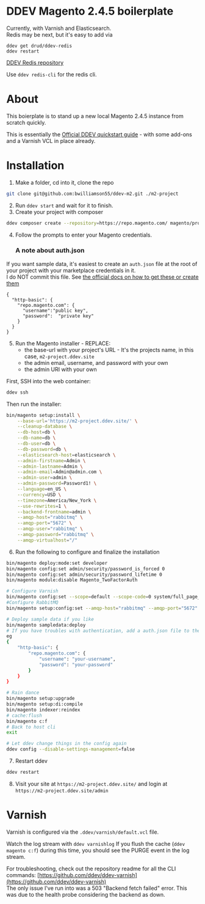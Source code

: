 # DDEV Magento 2.4.5 boilerplate
Currently, with Varnish and Elasticsearch.  
Redis may be next, but it's easy to add via
```shell
ddev get drud/ddev-redis
ddev restart
```
[DDEV Redis repository](https://github.com/ddev/ddev-redis)

Use `ddev redis-cli` for the redis cli.

# About
This boierplate is to stand up a new local Magento 2.4.5 instance from scratch quickly.

This is essentially the [Official DDEV quickstart guide](https://ddev.readthedocs.io/en/stable/users/quickstart/#magento-2) - with some add-ons and a Varnish VCL in place already.

# Installation
1. Make a folder, cd into it, clone the repo
```bash
git clone git@github.com:bwilliamson55/ddev-m2.git ./m2-project
```
2. Run `ddev start` and wait for it to finish.
3. Create your project with composer
```bash
ddev composer create --repository=https://repo.magento.com/ magento/project-community-edition:2.4.5 -y 
```
4. Follow the prompts to enter your Magento credentials.
   ### A note about auth.json
If you want sample data, it's easiest to create an `auth.json` file at the root of your project with your marketplace credentials in it.  
I do NOT commit this file.  See [the official docs on how to get these or create them](https://experienceleague.adobe.com/docs/commerce-cloud-service/user-guide/develop/authentication-keys.html?lang=en)
```
{
  "http-basic": {
    "repo.magento.com": {
      "username":"public key",
      "password":  "private key"
    }
  }
}
```
5. Run the Magento installer - REPLACE:
    - the base-url with your project's URL - It's the projects name, in this case, `m2-project.ddev.site`
    - the admin email, username, and password with your own
    - the admin URI with your own

First, SSH into the web container:
```bash 
ddev ssh
```
Then run the installer:
```bash
bin/magento setup:install \
    --base-url='https://m2-project.ddev.site/' \
    --cleanup-database \
    --db-host=db \
    --db-name=db \
    --db-user=db \
    --db-password=db \
    --elasticsearch-host=elasticsearch \
    --admin-firstname=Admin \
    --admin-lastname=Admin \
    --admin-email=Admin@admin.com \
    --admin-user=admin \
    --admin-password=Password1! \
    --language=en_US \
    --currency=USD \
    --timezone=America/New_York \
    --use-rewrites=1 \
    --backend-frontname=admin \
    --amqp-host="rabbitmq" \
    --amqp-port="5672" \
    --amqp-user="rabbitmq" \
    --amqp-password="rabbitmq" \
    --amqp-virtualhost="/"
```
6. Run the following to configure and finalize the installation
```bash
bin/magento deploy:mode:set developer
bin/magento config:set admin/security/password_is_forced 0
bin/magento config:set admin/security/password_lifetime 0
bin/magento module:disable Magento_TwoFactorAuth

# Configure Varnish
bin/magento config:set --scope=default --scope-code=0 system/full_page_cache/caching_application 2
#Configure RabbitMQ
bin/magento setup:config:set --amqp-host="rabbitmq" --amqp-port="5672" --amqp-user="rabbitmq" --amqp-password="rabbitmq" --amqp-virtualhost="/"

# Deploy sample data if you like
bin/magento sampledata:deploy
# If you have troubles with authentication, add a auth.json file to the root of the project with your Magento credentials
eg 
{
    "http-basic": {
        "repo.magento.com": {
            "username": "your-username",
            "password": "your-password"
        }
    }
}

# Rain dance
bin/magento setup:upgrade
bin/magento setup:di:compile
bin/magento indexer:reindex
# cache:flush
bin/magento c:f
# Back to host cli
exit

# Let ddev change things in the config again
ddev config --disable-settings-management=false
```
7. Restart ddev
```bash
ddev restart
```
8. Visit your site at `https://m2-project.ddev.site/` and login at `https://m2-project.ddev.site/admin`

# Varnish
Varnish is configured via the `.ddev/varnish/default.vcl` file. 

Watch the log stream with `ddev varnishlog`
If you flush the cache (`ddev magento c:f`) during this time, you should see the PURGE event in the log stream.

For troubleshooting, check out the repository readme for all the CLI commands: [https://github.com/ddev/ddev-varnish](https://github.com/ddev/ddev-varnish)  
The only issue I've run into was a 503 "Backend fetch failed" error.  This was due to the health probe considering the backend as down.
